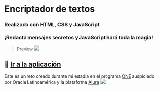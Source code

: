 # Encriptador de textos

### Realizado con HTML, CSS y JavaScript
### ¡Redacta mensajes secretos y JavaScript hará toda la magia!

> Preview
![](https://i.ibb.co/kQhchbt/2022-08-24-20-48-28-reto-01-sofmagon-netlify-app-f7bf780edf1e.png)

## 🚀 [Ir a la aplicación](https://reto-01-sofmagon.netlify.app)

Este es un reto creado durante mi estadía en el programa [ONE](https://www.oracle.com/mx/education/oracle-next-education/) auspiciado por Oracle Latinoamérica y la plataforma [Alura](https://www.aluracursos.com)
![](https://i.ibb.co/qkSRHGP/one-alura.jpg)